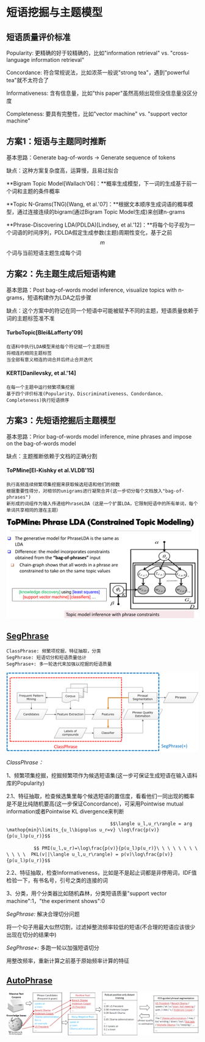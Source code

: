 # 短语挖掘与主题模型

## 短语质量评价标准

Popularity: 更精确的好于较精确的，比如"information retrieval" vs. "cross-language information retrieval"

Concordance: 符合常规说法，比如浓茶一般说"strong tea"，遇到"powerful tea"就不太符合了

Informativeness: 含有信息量，比如"this paper"虽然高频出现但没信息量没区分度

Completeness: 要具有完整性，比如"vector machine" vs. "support vector machine"

## 方案1：短语与主题同时推断

基本思路：Generate bag-of-words -&gt; Generate sequence of tokens

缺点：这种方案复杂度高，运算慢，且易过拟合

**Bigram Topic Model\[Wallach'06\]：**概率生成模型，下一词的生成基于前一个词和主题的条件概率

**Topic N-Grams\(TNG\)\[Wang, et al.'07\]：**根据文本顺序生成词语的概率模型，通过连接连续的bigram\(通过Bigram Topic Model生成\)来创建n-grams

**Phrase-Discovering LDA\(PDLDA\)\[Lindsey, et al.'12\]：**将每个句子视为一个词语的时间序列，PDLDA假定生成参数\(主题\)周期性变化，基于之前 $$m$$ 个词与当前短语主题生成每个词

## 方案2：先主题生成后短语构建

基本思路：Post bag-of-words model inference, visualize topics with n-grams，短语构建作为LDA之后步骤

缺点：这个方案中的符记在同一个短语中可能被赋予不同的主题，短语质量依赖于词的主题标签准不准

#### TurboTopic\[Blei&Lafferty'09\]

```text
在语料中执行LDA模型来给每个符记赋一个主题标签
将相连的相同主题标签
当全部有意义相连的词合并后终止合并迭代
```

#### KERT\[Danilevsky, et al.'14\]

```text
在每一个主题中运行频繁项集挖掘
基于四个评价标准(Popularity、Discriminativeness、Condordance、Completeness)执行短语排序
```

## 方案3：先短语挖掘后主题模型

基本思路：Prior bag-of-words model inference, mine phrases and impose on the bag-of-words model

缺点：主题推断依赖于文档的正确分割

#### ToPMine\[El-Kishky et al.VLDB'15\]

```text
执行高频连续频繁项集挖掘来获取候选短语和他们的频数
根据重要性得分，对相邻的unigrams进行凝聚合并(这一步切分每个文档放入"bag-of-phrases")
新形成的词组作为输入传递给PhraseLDA（这是一个扩展LDA，它限制短语中的所有单词，每个单词共享相同的潜在主题）
```

![](../../../.gitbook/assets/timline-jie-tu-20181017164833.png)

## [SegPhrase](https://github.com/shangjingbo1226/SegPhrase)

```text
ClassPhrase: 频繁项挖掘，特征抽取，分类
SegPhrase: 短语切分和短语质量估计
SegPhrase+: 多一轮迭代来加强以挖掘的短语质量
```

![](../../../.gitbook/assets/timline-jie-tu-20181017171954.png)

_ClassPhrase：_

1、频繁项集挖掘，挖掘频繁项作为候选短语集\(这一步可保证生成短语在输入语料库的Popularity\)

2.1、特征抽取，检查候选集里每个候选短语的置信度，看看他们一同出现的概率是不是比纯随机要高\(这一步保证Concordance\)，可采用Pointwise mutual information或者Pointwise KL divergence来判断

                                          $$\langle u_l,u_r\rangle = arg \mathop{min}\limits_{u_l\bigoplus u_r=v} \log\frac{p(v)}{p(u_l)p(u_r)}$$ 

              $$ PMI(u_l,u_r)=\log\frac{p(v)}{p(u_l)p(u_r)}\ \ \ \ \ \ \ \ \ \ \ \  PKL(v||\langle u_l,u_r\rangle) = p(v)\log\frac{p(v)}{p(u_l)p(u_r)}$$ 

2.2、特征抽取，检查Informativeness，比如是不是起止词都是非停用词，IDF值检验一下，有书名号，引号之类的连接的词

3、分类，用个分类器比如随机森林，分类短语质量"support vector machine":1，"the experiment shows":0

_SegPhrase:_ 解决合理切分问题

将一个句子用最大似然切割，过滤掉整流频率较低的短语\(不合理的短语应该很少出现在切分的结果中\)

_SegPhrase+:_ 多跑一轮以加强短语切分

用整改频率，重新计算之前基于原始频率计算的特征

## [AutoPhrase](https://github.com/shangjingbo1226/AutoPhrase)

![](../../../.gitbook/assets/timline-jie-tu-20181018093451.png)

